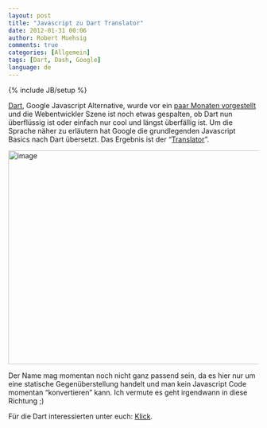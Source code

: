 ```yaml
---
layout: post
title: "Javascript zu Dart Translator"
date: 2012-01-31 00:06
author: Robert Muehsig
comments: true
categories: [Allgemein]
tags: [Dart, Dash, Google]
language: de
---
```

{% include JB/setup %}
<p><a href="http://www.dartlang.org/">Dart</a>, Google Javascript Alternative, wurde vor ein <a href="{{BASE_PATH}}/2011/09/12/google-dashdart-go-eine-cloud-ide-brightly-und-die-zukunft-von-javascript/">paar Monaten vorgestellt</a> und die Webentwickler Szene ist noch etwas gespalten, ob Dart nun überflüssig ist oder einfach nur cool und längst überfällig ist. Um die Sprache näher zu erläutern hat Google die grundlegenden Javascript Basics nach Dart übersetzt. Das Ergebnis ist der “<a href="http://googlecode.blogspot.com/2012/01/translating-javascript-to-dart.html">Translator</a>”. </p> <p><a href="http://synonym.dartlang.org/"><img style="background-image: none; border-bottom: 0px; border-left: 0px; padding-left: 0px; padding-right: 0px; display: inline; border-top: 0px; border-right: 0px; padding-top: 0px" title="image" border="0" alt="image" src="{{BASE_PATH}}/assets/wp-images-de/image1453.png" width="579" height="430"></a></p> <p>Der Name mag momentan noch nicht ganz passend sein, da es hier nur um eine statische Gegenüberstellung handelt und man kein Javascript Code momentan “konvertieren” kann. Ich vermute es geht irgendwann in diese Richtung ;)</p> <p>Für die Dart interessierten unter euch: <a href="http://synonym.dartlang.org/">Klick</a>.</p>
